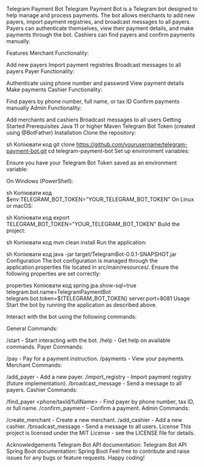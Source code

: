 Telegram Payment Bot
Telegram Payment Bot is a Telegram bot designed to help manage and process payments. The bot allows merchants to add new payers, import payment registries, and broadcast messages to all payers. Payers can authenticate themselves, view their payment details, and make payments through the bot. Cashiers can find payers and confirm payments manually.

Features
Merchant Functionality:

Add new payers
Import payment registries
Broadcast messages to all payers
Payer Functionality:

Authenticate using phone number and password
View payment details
Make payments
Cashier Functionality:

Find payers by phone number, full name, or tax ID
Confirm payments manually
Admin Functionality:

Add merchants and cashiers
Broadcast messages to all users
Getting Started
Prerequisites
Java 11 or higher
Maven
Telegram Bot Token (created using @BotFather)
Installation
Clone the repository:

sh
Копіювати код
git clone https://github.com/yourusername/telegram-payment-bot.git
cd telegram-payment-bot
Set up environment variables:

Ensure you have your Telegram Bot Token saved as an environment variable:

On Windows (PowerShell):

sh
Копіювати код
$env:TELEGRAM_BOT_TOKEN="YOUR_TELEGRAM_BOT_TOKEN"
On Linux or macOS:

sh
Копіювати код
export TELEGRAM_BOT_TOKEN="YOUR_TELEGRAM_BOT_TOKEN"
Build the project:

sh
Копіювати код
mvn clean install
Run the application:

sh
Копіювати код
java -jar target/TelegramBot-0.0.1-SNAPSHOT.jar
Configuration
The bot configuration is managed through the application.properties file located in src/main/resources/. Ensure the following properties are set correctly:

properties
Копіювати код
spring.jpa.show-sql=true
telegram.bot.name=TelegramPaymentBot
telegram.bot.token=${TELEGRAM_BOT_TOKEN}
server.port=8081
Usage
Start the bot by running the application as described above.

Interact with the bot using the following commands:

General Commands:

/start - Start interacting with the bot.
/help - Get help on available commands.
Payer Commands:

/pay - Pay for a payment instruction.
/payments - View your payments.
Merchant Commands:

/add_payer <name> <taxId> <phone> <password> - Add a new payer.
/import_registry - Import payment registry (future implementation).
/broadcast_message <message> - Send a message to all payers.
Cashier Commands:

/find_payer <phone/taxId/fullName> - Find payer by phone number, tax ID, or full name.
/confirm_payment <taxId> <paymentId> - Confirm a payment.
Admin Commands:

/create_merchant <name> <password> - Create a new merchant.
/add_cashier <name> <password> - Add a new cashier.
/broadcast_message <message> - Send a message to all users.
License
This project is licensed under the MIT License - see the LICENSE file for details.

Acknowledgements
Telegram Bot API documentation: Telegram Bot API
Spring Boot documentation: Spring Boot
Feel free to contribute and raise issues for any bugs or feature requests. Happy coding!
